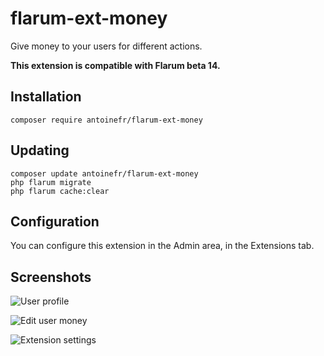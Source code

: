 # flarum-ext-money

Give money to your users for different actions.

**This extension is compatible with Flarum beta 14.**

## Installation
```
composer require antoinefr/flarum-ext-money
```

## Updating
```
composer update antoinefr/flarum-ext-money
php flarum migrate
php flarum cache:clear
```

## Configuration
You can configure this extension in the Admin area, in the Extensions tab.

## Screenshots
![User profile](https://i.imgur.com/CfdejnI.png)

![Edit user money](https://i.imgur.com/6CiOxal.png)

![Extension settings](https://i.imgur.com/KYRvb8F.png)
